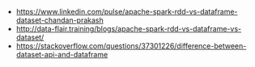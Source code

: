 * https://www.linkedin.com/pulse/apache-spark-rdd-vs-dataframe-dataset-chandan-prakash
* http://data-flair.training/blogs/apache-spark-rdd-vs-dataframe-vs-dataset/
* https://stackoverflow.com/questions/37301226/difference-between-dataset-api-and-dataframe